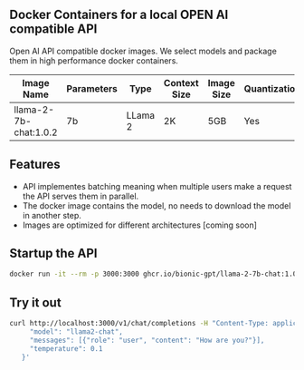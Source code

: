 ## Docker Containers for a local OPEN AI compatible API

Open AI API compatible docker images. We select models and package them in high performance docker containers.

|Image Name   |Parameters   | Type  | Context Size  | Image Size  | Quantization  | Ram Requirements  |
|---|---|---|---|---|---|---|
|llama-2-7b-chat:1.0.2| 7b  | LLama 2  | 2K | 5GB  | Yes  | 16GB  |

## Features

- API implementes batching meaning when multiple users make a request the API serves them in parallel.
- The docker image contains the model, no needs to download the model in another step.
- Images are optimized for different architectures [coming soon]

## Startup the API

```sh
docker run -it --rm -p 3000:3000 ghcr.io/bionic-gpt/llama-2-7b-chat:1.0.2
```

## Try it out

```sh
curl http://localhost:3000/v1/chat/completions -H "Content-Type: application/json" -d '{
     "model": "llama2-chat", 
     "messages": [{"role": "user", "content": "How are you?"}],
     "temperature": 0.1 
   }'
```